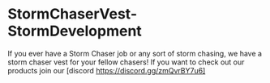 # StormChaserVest-StormDevelopment

If you ever have a Storm Chaser job or any sort of storm chasing, we have a storm chaser vest for your fellow chasers!
If you want to check out our products join our [discord https://discord.gg/zmQvrBY7u6]
